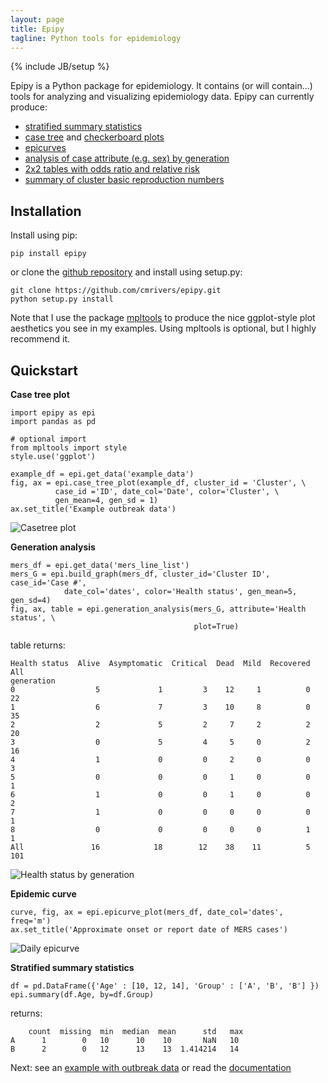 ```yaml
---
layout: page
title: Epipy
tagline: Python tools for epidemiology
---
```

{% include JB/setup %}

Epipy is a Python package for epidemiology. It contains (or will contain...)
tools for analyzing and visualizing epidemiology data. Epipy can currently produce:

* [stratified summary statistics](http://cmrivers.github.io/epipy/analyses/2014/02/02/basic-epidemiology/)
* [case tree](http://cmrivers.github.io/epipy/plots/2014/02/01/case-tree-plot/) and [checkerboard plots](http://cmrivers.github.io/epipy/plots/2014/02/01/checkerboard-plot/)
* [epicurves](http://cmrivers.github.io/epipy/plots/2014/02/01/epicurves/)
* [analysis of case attribute (e.g. sex) by generation](http://cmrivers.github.io/epipy/analyses/2014/02/02/basic-epidemiology/)
* [2x2 tables with odds ratio and relative risk](http://cmrivers.github.io/epipy/analyses/2014/02/02/basic-epidemiology/)
* [summary of cluster basic reproduction numbers](http://cmrivers.github.io/epipy/analyses/2014/02/02/basic-epidemiology/)


Installation
------------
Install using pip:

    pip install epipy

or clone the [github repository](http://github.com/cmrivers/epipy) and install using setup.py:

    git clone https://github.com/cmrivers/epipy.git
    python setup.py install

Note that I use the package [mpltools](http://tonysyu.github.io/mpltools/) to produce the nice ggplot-style plot aesthetics you see in my examples. Using mpltools is optional, but I highly recommend it.


Quickstart
------------
**Case tree plot**

    import epipy as epi
    import pandas as pd

    # optional import
    from mpltools import style
    style.use('ggplot')

    example_df = epi.get_data('example_data')
    fig, ax = epi.case_tree_plot(example_df, cluster_id = 'Cluster', \
              case_id ='ID', date_col='Date', color='Cluster', \
              gen_mean=4, gen_sd = 1)
    ax.set_title('Example outbreak data')

![Casetree plot](http://github.com/cmrivers/epipy/blob/master/figs/example_casetree.png?raw=true)

**Generation analysis**

    mers_df = epi.get_data('mers_line_list')
    mers_G = epi.build_graph(mers_df, cluster_id='Cluster ID', case_id='Case #',
		        date_col='dates', color='Health status', gen_mean=5, gen_sd=4)
    fig, ax, table = epi.generation_analysis(mers_G, attribute='Health status', \
                                             plot=True)


table returns:

    Health status  Alive  Asymptomatic  Critical  Dead  Mild  Recovered  All
    generation
    0                  5             1         3    12     1          0   22
    1                  6             7         3    10     8          0   35
    2                  2             5         2     7     2          2   20
    3                  0             5         4     5     0          2   16
    4                  1             0         0     2     0          0    3
    5                  0             0         0     1     0          0    1
    6                  1             0         0     1     0          0    2
    7                  1             0         0     0     0          0    1
    8                  0             0         0     0     0          1    1
    All               16            18        12    38    11          5  101

![Health status by generation](https://github.com/cmrivers/epipy/blob/master/figs/mers_generation_hist.png?raw=true)


**Epidemic curve**

    curve, fig, ax = epi.epicurve_plot(mers_df, date_col='dates', freq='m')
    ax.set_title('Approximate onset or report date of MERS cases')

![Daily epicurve](https://github.com/cmrivers/epipy/blob/master/figs/month_epicurve.png?raw=true)


**Stratified summary statistics**

    df = pd.DataFrame({'Age' : [10, 12, 14], 'Group' : ['A', 'B', 'B'] })
    epi.summary(df.Age, by=df.Group)

returns:

        count  missing  min  median  mean      std   max
    A      1        0   10      10    10       NaN   10
    B      2        0   12      13    13  1.414214   14


Next: see an [example with outbreak data](http://cmrivers.github.io/epipy/mers.html) or read the [documentation](http://cmrivers.github.io/epipy/categories.html)
